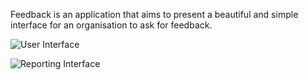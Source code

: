 Feedback is an application that aims to present a beautiful and simple interface for an organisation to ask for feedback.

![User Interface](http://i.imgur.com/DPbdfLs.png)

![Reporting Interface](http://i.imgur.com/QA3anhI.png)
